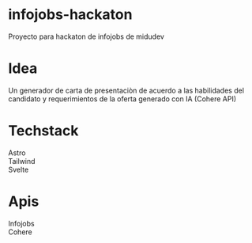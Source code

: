 # infojobs-hackaton
Proyecto para hackaton de infojobs de midudev

# Idea
Un generador de carta de presentaciòn de acuerdo a las habilidades del candidato y requerimientos de la oferta generado con IA (Cohere API)

# Techstack
Astro <br>
Tailwind <br>
Svelte

# Apis
Infojobs <br>
Cohere
